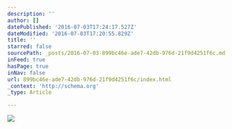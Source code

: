 ```yaml
---
description: ''
author: []
datePublished: '2016-07-03T17:24:17.527Z'
dateModified: '2016-07-03T17:20:55.829Z'
title: ''
starred: false
sourcePath: _posts/2016-07-03-899bc46e-ade7-42db-976d-21f9d4251f6c.md
inFeed: true
hasPage: true
inNav: false
url: 899bc46e-ade7-42db-976d-21f9d4251f6c/index.html
_context: 'http://schema.org'
_type: Article

---
```

![](https://the-grid-user-content.s3-us-west-2.amazonaws.com/841c3f2b-e30a-45a2-9920-7d1ce67f6b90.png)